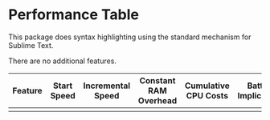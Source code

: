 # Performance Table

This package does syntax highlighting using the standard mechanism for Sublime Text.

There are no additional features.


| Feature             | Start Speed      | Incremental Speed | Constant RAM Overhead | Cumulative CPU Costs | Battery Implications |
|---------------------|------------------|-------------------|-----------------------|----------------------|----------------------|
|                     |                  |                   |                       |                      |                      |


